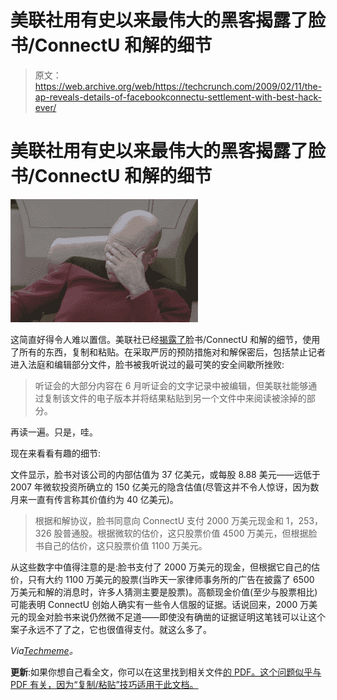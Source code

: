 # 美联社用有史以来最伟大的黑客揭露了脸书/ConnectU 和解的细节

> 原文：<https://web.archive.org/web/https://techcrunch.com/2009/02/11/the-ap-reveals-details-of-facebookconnectu-settlement-with-best-hack-ever/>

# 美联社用有史以来最伟大的黑客揭露了脸书/ConnectU 和解的细节

![](img/e431eba5d980688b4d9af497ea29f2ab.png)

这简直好得令人难以置信。美联社已经[揭露了](https://web.archive.org/web/20230306051009/http://www.sfgate.com/cgi-bin/article.cgi?f=/n/a/2009/02/10/state/n230703S73.DTL)脸书/ConnectU 和解的细节，使用了所有的东西，复制和粘贴。在采取严厉的预防措施对和解保密后，包括禁止记者进入法庭和编辑部分文件，脸书被我听说过的最可笑的安全间歇所挫败:

> 听证会的大部分内容在 6 月听证会的文字记录中被编辑，但美联社能够通过复制该文件的电子版本并将结果粘贴到另一个文件中来阅读被涂掉的部分。

再读一遍。只是，哇。

现在来看看有趣的细节:

文件显示，脸书对该公司的内部估值为 37 亿美元，或每股 8.88 美元——远低于 2007 年微软投资所确立的 150 亿美元的隐含估值(尽管这并不令人惊讶，因为数月来一直有传言称其价值约为 40 亿美元)。

> 根据和解协议，脸书同意向 ConnectU 支付 2000 万美元现金和 1，253，326 股普通股。根据微软的估价，这只股票价值 4500 万美元，但根据脸书自己的估价，这只股票价值 1100 万美元。

从这些数字中值得注意的是:脸书支付了 2000 万美元的现金，但根据它自己的估价，只有大约 1100 万美元的股票(当昨天一家律师事务所的广告在披露了 6500 万美元和解的消息时，许多人猜测主要是股票)。高额现金价值(至少与股票相比)可能表明 ConnectU 创始人确实有一些令人信服的证据。话说回来，2000 万美元的现金对脸书来说仍然微不足道——即使没有确凿的证据证明这笔钱可以让这个案子永远不了了之，它也很值得支付。就这么多了。

*Via[Techmeme](https://web.archive.org/web/20230306051009/http://www.techmeme.com/090211/p113#a090211p113)。*

**更新**:如果你想自己看全文，你可以在这里找到相关文件[的 PDF。这个问题似乎与 PDF 有关，因为“复制/粘贴”技巧适用于此文档。](https://web.archive.org/web/20230306051009/http://docs.justia.com/cases/federal/district-courts/california/candce/5:2007cv01389/189975/474/0.pdf)
